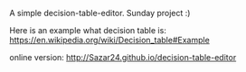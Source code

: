 A simple decision-table-editor.
Sunday project :)

Here is an example what decision table is: https://en.wikipedia.org/wiki/Decision_table#Example

online version:
http://Sazar24.github.io/decision-table-editor